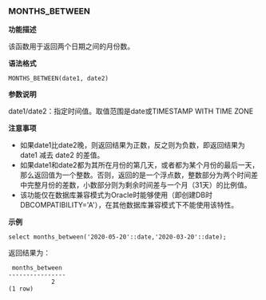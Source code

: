 ### MONTHS_BETWEEN

**功能描述**

该函数用于返回两个日期之间的月份数。

**语法格式**

```
MONTHS_BETWEEN(date1, date2)
```

**参数说明**

date1/date2：指定时间值。取值范围是date或TIMESTAMP WITH TIME ZONE

**注意事项**

- 如果date1比date2晚，则返回结果为正数，反之则为负数，即返回结果为date1 减去 date2 的差值。
- 如果date1和date2都为其所在月份的第几天，或者都为某个月份的最后一天，那么返回值为一个整数。否则，返回的是一个浮点数，整数部分为两个时间差中完整月份的差数，小数部分则为剩余时间差与一个月（31天）的比例值。
- 该功能仅在数据库兼容模式为Oracle时能够使用（即创建DB时DBCOMPATIBILITY='A'），在其他数据库兼容模式下不能使用该特性。

**示例**

```
select months_between('2020-05-20'::date,'2020-03-20'::date);
```


返回结果为：

```
 months_between 
----------------
            2
(1 row)
```
